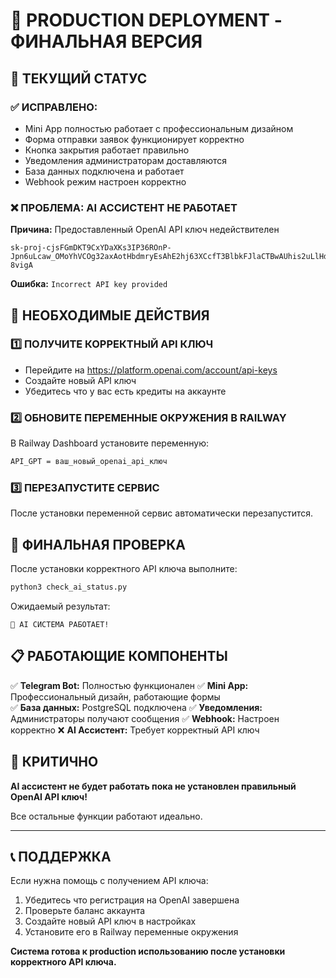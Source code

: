 # 🚀 PRODUCTION DEPLOYMENT - ФИНАЛЬНАЯ ВЕРСИЯ

## 🎯 ТЕКУЩИЙ СТАТУС

### ✅ ИСПРАВЛЕНО:
- Mini App полностью работает с профессиональным дизайном
- Форма отправки заявок функционирует корректно  
- Кнопка закрытия работает правильно
- Уведомления администраторам доставляются
- База данных подключена и работает
- Webhook режим настроен корректно

### ❌ ПРОБЛЕМА: AI АССИСТЕНТ НЕ РАБОТАЕТ

**Причина:** Предоставленный OpenAI API ключ недействителен
```
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
```

**Ошибка:** `Incorrect API key provided`

## 🔧 НЕОБХОДИМЫЕ ДЕЙСТВИЯ

### 1️⃣ ПОЛУЧИТЕ КОРРЕКТНЫЙ API КЛЮЧ
- Перейдите на https://platform.openai.com/account/api-keys
- Создайте новый API ключ 
- Убедитесь что у вас есть кредиты на аккаунте

### 2️⃣ ОБНОВИТЕ ПЕРЕМЕННЫЕ ОКРУЖЕНИЯ В RAILWAY

В Railway Dashboard установите переменную:
```bash
API_GPT = ваш_новый_openai_api_ключ
```

### 3️⃣ ПЕРЕЗАПУСТИТЕ СЕРВИС
После установки переменной сервис автоматически перезапустится.

## 🏁 ФИНАЛЬНАЯ ПРОВЕРКА

После установки корректного API ключа выполните:

```bash
python3 check_ai_status.py
```

Ожидаемый результат:
```
🎉 AI СИСТЕМА РАБОТАЕТ!
```

## 📋 РАБОТАЮЩИЕ КОМПОНЕНТЫ

✅ **Telegram Bot:** Полностью функционален
✅ **Mini App:** Профессиональный дизайн, работающие формы  
✅ **База данных:** PostgreSQL подключена
✅ **Уведомления:** Администраторы получают сообщения
✅ **Webhook:** Настроен корректно
❌ **AI Ассистент:** Требует корректный API ключ

## 🚨 КРИТИЧНО

**AI ассистент не будет работать пока не установлен правильный OpenAI API ключ!**

Все остальные функции работают идеально.

---

## 📞 ПОДДЕРЖКА

Если нужна помощь с получением API ключа:
1. Убедитесь что регистрация на OpenAI завершена
2. Проверьте баланс аккаунта  
3. Создайте новый API ключ в настройках
4. Установите его в Railway переменные окружения

**Система готова к production использованию после установки корректного API ключа.**